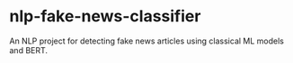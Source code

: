 # nlp-fake-news-classifier
An NLP project for detecting fake news articles using classical ML models and BERT.
